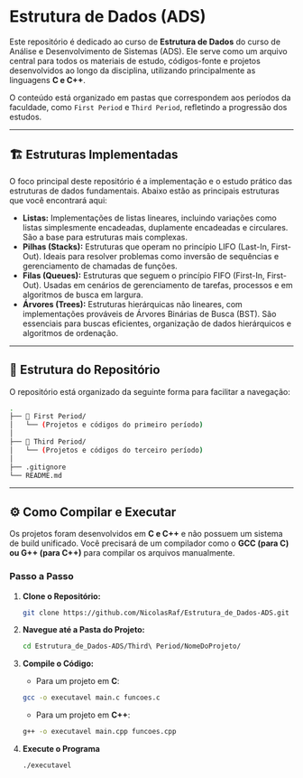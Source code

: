 # Estrutura de Dados (ADS)

Este repositório é dedicado ao curso de **Estrutura de Dados** do curso de Análise e Desenvolvimento de Sistemas (ADS). Ele serve como um arquivo central para todos os materiais de estudo, códigos-fonte e projetos desenvolvidos ao longo da disciplina, utilizando principalmente as linguagens **C e C++**.

O conteúdo está organizado em pastas que correspondem aos períodos da faculdade, como `First Period` e `Third Period`, refletindo a progressão dos estudos.

-----

## 🏗️ Estruturas Implementadas

O foco principal deste repositório é a implementação e o estudo prático das estruturas de dados fundamentais. Abaixo estão as principais estruturas que você encontrará aqui:

* **Listas:** Implementações de listas lineares, incluindo variações como listas simplesmente encadeadas, duplamente encadeadas e circulares. São a base para estruturas mais complexas.
* **Pilhas (Stacks):** Estruturas que operam no princípio LIFO (Last-In, First-Out). Ideais para resolver problemas como inversão de sequências e gerenciamento de chamadas de funções.
* **Filas (Queues):** Estruturas que seguem o princípio FIFO (First-In, First-Out). Usadas em cenários de gerenciamento de tarefas, processos e em algoritmos de busca em largura.
* **Árvores (Trees):** Estruturas hierárquicas não lineares, com implementações prováveis de Árvores Binárias de Busca (BST). São essenciais para buscas eficientes, organização de dados hierárquicos e algoritmos de ordenação.

-----

## 📂 Estrutura do Repositório

O repositório está organizado da seguinte forma para facilitar a navegação:

``` Bash
.
├── 📁 First Period/
│   └── (Projetos e códigos do primeiro período)
│
├── 📁 Third Period/
│   └── (Projetos e códigos do terceiro período)
│
├── .gitignore
└── README.md
```

-----

## ⚙️ Como Compilar e Executar

Os projetos foram desenvolvidos em **C e C++** e não possuem um sistema de build unificado. Você precisará de um compilador como o **GCC (para C) ou G++ (para C++)** para compilar os arquivos manualmente.

### Passo a Passo

1. **Clone o Repositório:**

    ```bash
    git clone https://github.com/NicolasRaf/Estrutura_de_Dados-ADS.git
    ```

2. **Navegue até a Pasta do Projeto:**

    ```bash
    cd Estrutura_de_Dados-ADS/Third\ Period/NomeDoProjeto/
    ```

3. **Compile o Código:**

    * Para um projeto em **C**:

    ```bash
    gcc -o executavel main.c funcoes.c
    ```

    * Para um projeto em **C++**:

    ```bash
    g++ -o executavel main.cpp funcoes.cpp
    ```

4. **Execute o Programa**  

    ```bash
    ./executavel
    ```